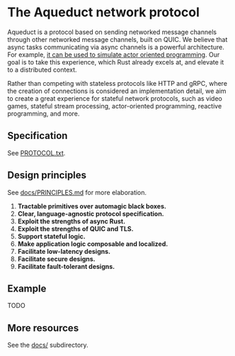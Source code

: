 
# The Aqueduct network protocol

Aqueduct is a protocol based on sending networked message channels through
other networked message channels, built on QUIC. We believe that async tasks
communicating via async channels is a powerful architecture. For example,
[it can be used to simulate actor oriented programming][1]. Our goal is to take
this experience, which Rust already excels at, and elevate it to a distributed
context.

[1]: https://ryhl.io/blog/actors-with-tokio/

Rather than competing with stateless protocols like HTTP and gRPC, where the
creation of connections is considered an implementation detail, we aim to
create a great experience for stateful network protocols, such as video games,
stateful stream processing, actor-oriented programming, reactive programming,
and more.

## Specification

See [PROTOCOL.txt](PROTOCOL.txt).

## Design principles

See [docs/PRINCIPLES.md](PROTOCOL.txt) for more elaboration.

1. **Tractable primitives over automagic black boxes.**
2. **Clear, language-agnostic protocol specification.**
3. **Exploit the strengths of async Rust.**
4. **Exploit the strengths of QUIC and TLS.**
5. **Support stateful logic.**
6. **Make application logic composable and localized.**
7. **Facilitate low-latency designs.**
8. **Facilitate secure designs.**
9. **Facilitate fault-tolerant designs.**

## Example

TODO

## More resources

See the [docs/](docs) subdirectory.
